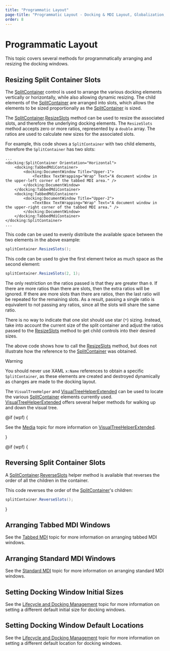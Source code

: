 ```yaml
---
title: "Programmatic Layout"
page-title: "Programmatic Layout - Docking & MDI Layout, Globalization, and Accessibility Features"
order: 8
---
```

# Programmatic Layout

This topic covers several methods for programmatically arranging and resizing the docking windows.

## Resizing Split Container Slots

The [SplitContainer](xref:@ActiproUIRoot.Controls.Docking.SplitContainer) control is used to arrange the various docking elements vertically or horizontally, while also allowing dynamic resizing.  The child elements of the [SplitContainer](xref:@ActiproUIRoot.Controls.Docking.SplitContainer) are arranged into slots, which allows the elements to be sized proportionally as the [SplitContainer](xref:@ActiproUIRoot.Controls.Docking.SplitContainer) is sized.

The [SplitContainer](xref:@ActiproUIRoot.Controls.Docking.SplitContainer).[ResizeSlots](xref:@ActiproUIRoot.Controls.Docking.SplitContainer.ResizeSlots*) method can be used to resize the associated slots, and therefore the underlying docking elements.  The `ResizeSlots` method accepts zero or more ratios, represented by a `double` array.  The ratios are used to calculate new sizes for the associated slots.

For example, this code shows a `SplitContainer` with two child elements, therefore the `SplitContainer` has two slots:

```xaml
...
<docking:SplitContainer Orientation="Horizontal">
	<docking:TabbedMdiContainer>
		<docking:DocumentWindow Title="Upper-1">
			<TextBox TextWrapping="Wrap" Text="A document window in the upper-left corner of the tabbed MDI area." />
		</docking:DocumentWindow>
	</docking:TabbedMdiContainer>
	<docking:TabbedMdiContainer>
		<docking:DocumentWindow Title="Upper-2">
			<TextBox TextWrapping="Wrap" Text="A document window in the upper-right corner of the tabbed MDI area." />
		</docking:DocumentWindow>
	</docking:TabbedMdiContainer>
</docking:SplitContainer>
...
```

This code can be used to evenly distribute the available space between the two elements in the above example:

```csharp
splitContainer.ResizeSlots();
```

This code can be used to give the first element twice as much space as the second element:

```csharp
splitContainer.ResizeSlots(2, 1);
```

The only restriction on the ratios passed is that they are greater than `0`.  If there are more ratios than there are slots, then the extra ratios will be ignored.  If there are more slots than there are ratios, then the last ratio will be repeated for the remaining slots.  As a result, passing a single ratio is equivalent to not passing any ratios, since all the slots will share the same ratio.

There is no way to indicate that one slot should use star (`*`) sizing.  Instead, take into account the current size of the split container and adjust the ratios passed to the [ResizeSlots](xref:@ActiproUIRoot.Controls.Docking.SplitContainer.ResizeSlots*) method to get child controls into their desired sizes.

The above code shows how to call the [ResizeSlots](xref:@ActiproUIRoot.Controls.Docking.SplitContainer.ResizeSlots*) method, but does not illustrate how the reference to the [SplitContainer](xref:@ActiproUIRoot.Controls.Docking.SplitContainer) was obtained.

> [!WARNING]
> You should never use XAML `x:Name` references to obtain a specific `SplitContainer`, as these elements are created and destroyed dynamically as changes are made to the docking layout.

The `VisualTreeHelper` and [VisualTreeHelperExtended](xref:@ActiproUIRoot.Media.VisualTreeHelperExtended) can be used to locate the various [SplitContainer](xref:@ActiproUIRoot.Controls.Docking.SplitContainer) elements currently used. [VisualTreeHelperExtended](xref:@ActiproUIRoot.Media.VisualTreeHelperExtended) offers several helper methods for walking up and down the visual tree.

@if (wpf) {

See the [Media](../../shared/windows-media.md) topic for more information on [VisualTreeHelperExtended](xref:@ActiproUIRoot.Media.VisualTreeHelperExtended).

}

@if (wpf) {

## Reversing Split Container Slots

A [SplitContainer](xref:@ActiproUIRoot.Controls.Docking.SplitContainer).[ReverseSlots](xref:@ActiproUIRoot.Controls.Docking.SplitContainer.ReverseSlots*) helper method is available that reverses the order of all the children in the container.

This code reverses the order of the [SplitContainer](xref:@ActiproUIRoot.Controls.Docking.SplitContainer)'s children:

```csharp
splitContainer.ReverseSlots();
```

}

## Arranging Tabbed MDI Windows

See the [Tabbed MDI](../workspace-mdi-features/tabbed-mdi.md) topic for more information on arranging tabbed MDI windows.

## Arranging Standard MDI Windows

See the [Standard MDI](../workspace-mdi-features/standard-mdi.md) topic for more information on arranging standard MDI windows.

## Setting Docking Window Initial Sizes

See the [Lifecycle and Docking Management](../docking-window-features/lifecycle-and-docking-management.md) topic for more information on setting a different default initial size for docking windows.

## Setting Docking Window Default Locations

See the [Lifecycle and Docking Management](../docking-window-features/lifecycle-and-docking-management.md) topic for more information on setting a different default location for docking windows.
